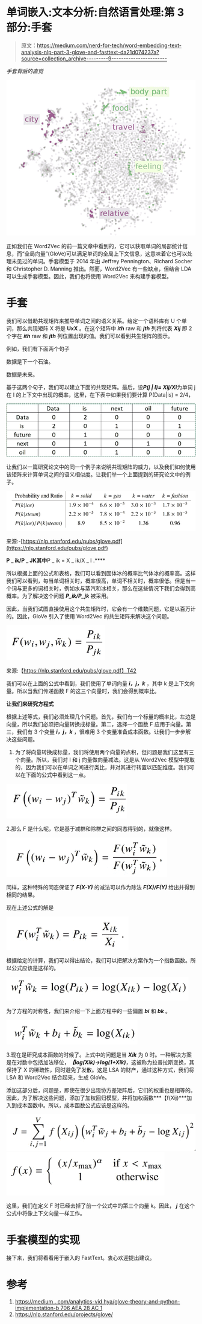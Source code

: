 # 单词嵌入:文本分析:自然语言处理:第 3 部分:手套

> 原文：<https://medium.com/nerd-for-tech/word-embedding-text-analysis-nlp-part-3-glove-and-fasttext-da21d074237a?source=collection_archive---------9----------------------->

*手套背后的直觉*

![](img/045c2fd37fabe1f2e28218dd2702a765.png)

正如我们在 Word2Vec 的前一篇文章中看到的，它可以获取单词的局部统计信息，而“全局向量”(GloVe)可以满足单词的全局上下文信息，这意味着它也可以处理未见过的单词。手套模型于 2014 年由 Jeffrey Pennington、Richard Socher 和 Christopher D. Manning 推出。然而，Word2Vec 有一些缺点，但结合 LDA 可以生成手套模型。因此，我们也将使用 Word2Vec 来构建手套模型。

# 手套

我们可以借助共现矩阵来推导单词之间的语义关系。给定一个语料库有 U 个单词，那么共现矩阵 X 将是 **UxX** 。在这个矩阵中 ***ith*** raw 和 ***jth*** 列将代表 ***Xij*** 即 2 个字在 ***ith*** raw 和 ***jth*** 列位置出现的值。我们可以看到共生矩阵的图示。

例如，我们有下面两个句子

数据是下一个石油。

数据是未来。

基于这两个句子，我们可以建立下面的共现矩阵。最后，设***P(j | I)= Xij/Xi***为单词 j 在 I 的上下文中出现的概率，这里，在下表中如果我们要计算 P(Data|is) = 2/4，

![](img/70bc81e52f137f05b986bdd5c244593a.png)

让我们以一篇研究论文中的同一个例子来说明共现矩阵的威力，以及我们如何使用该矩阵来计算单词之间的语义相似度。让我们举一个上面提到的研究论文中的例子。

![](img/b4c9ed18c9d259cde517a021290d9008.png)

来源:-[https://nlp.stanford.edu/pubs/glove.pdf](https://nlp.stanford.edu/pubs/glove.pdf)

**P _ ik/P _ JK其中**P _ ik = X _ ik/X _ I .****

所以根据上面的公式和表格，我们可以看到固体冰的概率比气体冰的概率高。这样我们可以看到，每当单词相关时，概率很高，单词不相关时，概率很低。但是当一个词与更多的词相关时，例如水与蒸汽和冰相关，那么在这些情况下我们会得到高概率。为了解决这个问题 ***P_ik/P_jk*** 被采用。

因此，当我们试图直接使用这个共生矩阵时，它会有一个维数问题，它是以百万计的。因此，GloVe 引入了使用 Word2Vec 的共生矩阵来解决这个问题。

![](img/6959e6287a1bff7e3a372e0af4238e07.png)

来源:【https://nlp.stanford.edu/pubs/glove.pdf】T42

我们可以在上面的公式中看到，我们使用了单词向量 ***i，j，k*** ，其中 k 是上下文向量。所以当我们传递函数 F 的这三个向量时，我们会得到概率比。

**让我们来研究方程式**

根据上述等式，我们必须处理几个问题。首先，我们有一个标量的概率比，左边是向量，所以我们必须把向量转换成标量。第二，选择一个函数 F 应用于向量。第三，我们有 3 个变量 ***i，j，k*** ，很难用 3 个变量准备成本函数。让我们一步步解决这些问题。

1.  为了将向量转换成标量，我们将使用两个向量的点积，但问题是我们这里有三个向量。所以，我们对 I 和 j 向量做向量减法。这是从 Word2Vec 模型中提取的，因为我们可以在单词之间进行类比，并对其进行转置以匹配维度。我们可以在下面的公式中看到这一点。

![](img/c2211f104bce45604dde2ffb47079d42.png)

2.那么 F 是什么呢，它是基于减群和除群之间的同态得到的，就像这样。

![](img/8977bb19174f744b194f6c135400a8bd.png)

同样，这种特殊的同态保证了 ***F(X-Y)*** 的减法可以作为除法 ***F(X)/F(Y)*** 给出并得到相同的结果。

现在上述公式的解是

![](img/c1e66a401162b4dcaca6e9fcb11da400.png)

根据给定的计算，我们可以得出结论，我们可以把解决方案作为一个指数函数。所以公式应该是这样的。

![](img/5afda9bf5813c455bc52c7a6732131ef.png)

为了方程的对称性，我们来介绍一下上面方程中的一些偏置 ***bi*** 和 ***bk*** 。

![](img/82605557f23d363dea1c24cebc2838a2.png)

3.现在是研究成本函数的时候了。上式中的问题是当 ***Xik*** 为 0 时。一种解决方案是在对数中包括加法移位，***【log(Xik)→log(1+Xik)***，这被称为拉普拉斯变换，其保持了 X 的稀疏性，同时避免了发散。这是 LSA 的财产，通过这种方式，我们将 LSA 和 Word2Vec 结合起来，生成 GloVe。

添加这部分后，问题是，即使在很少出现协方差矩阵后，它们的权重也是相等的。因此，为了解决这些问题，添加了加权回归模型，并将加权函数***【f(Xij)***加入到成本函数中。所以，成本函数公式应该是这样的。

![](img/2f337d84f01d3631e0bd1a32e1f1526e.png)![](img/f445ca131c317fd5256f29344931ac6b.png)

这里，我们在定义 F 时已经去掉了前一个公式中的第三个向量 k。因此， ***j*** 在这个公式中将像上下文向量一样工作。

# **手套模型的实现**

接下来，我们将看看用于嵌入的 FastText。衷心欢迎提出建议。

# 参考

1.  [https://medium . com/analytics-vid hya/glove-theory-and-python-implementation-b 706 AEA 28 AC 1](/analytics-vidhya/glove-theory-and-python-implementation-b706aea28ac1)
2.  https://nlp.stanford.edu/projects/glove/
